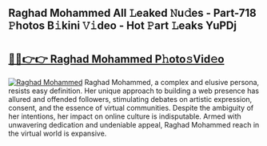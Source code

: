 ## Raghad Mohammed All 𝙻eaked 𝙽u𝚍es - Part-718 𝙿hotos B𝚒kini 𝚅𝚒deo - Hot 𝙿art 𝙻eaks YuPDj

# <h2><a href="http://ld1thdv.urlbe.top/?page=Raghad+Mohammed">🔗🔗👉👉 Raghad Mohammed P𝚑oto𝚜Vid𝚎o</a></h2>

[![Raghad Mohammed](https://i.imgur.com/eBuTRDB.gif)](http://ld1thdv.urlbe.top/?page=Raghad+Mohammed)
Raghad Mohammed, a complex and elusive persona, resists easy definition. Her unique approach to building a web presence has allured and offended followers, stimulating debates on artistic expression, consent, and the essence of virtual communities. Despite the ambiguity of her intentions, her impact on online culture is indisputable. Armed with unwavering dedication and undeniable appeal, Raghad Mohammed reach in the virtual world is expansive.

